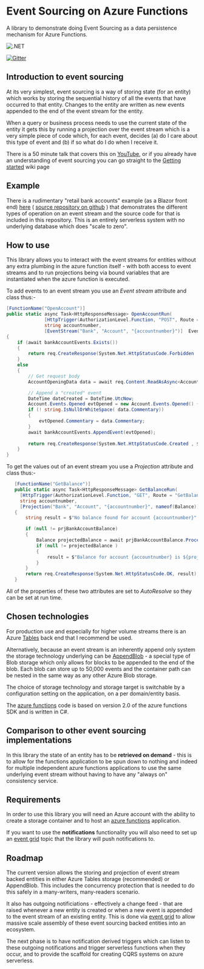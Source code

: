 # Event Sourcing on Azure Functions

A library to demonstrate doing Event Sourcing as a data persistence mechanism for Azure Functions.

![.NET](https://github.com/MerrionComputing/EventsSourcing-on-Azure-Functions/workflows/.NET/badge.svg)

[![Gitter](https://badges.gitter.im/Accounting-on-Azure-Functions/Event-sourcing-on-azure-functions.svg)](https://gitter.im/Accounting-on-Azure-Functions/Event-sourcing-on-azure-functions?utm_source=badge&utm_medium=badge&utm_campaign=pr-badge)


## Introduction to event sourcing

At its very simplest, event sourcing is a way of storing state (for an entity) which works by storing the sequential history of all the events that have occurred to that entity.  Changes to the entity are written as new events appended to the end of the event stream for the entity. 



When a query or business process needs to use the current state of the entity it gets this by running a projection over the event stream which is a very simple piece of code which, for each event, decides (a) do I care about this type of event and (b) if so what do I do when I receive it.

There is a 50 minute talk that covers this on [YouTube](https://www.youtube.com/watch?v=kpM5gCLF1Zc), or if you already have an understanding of event sourcing you can go straight to the [Getting started](https://github.com/MerrionComputing/EventsSourcing-on-Azure-Functions/wiki/Getting-started) wiki page

## Example

There is a rudimentary "retail bank accounts" example (as a Blazor front end) [here](https://retailbank.z6.web.core.windows.net/) ( [source repository on github](https://github.com/MerrionComputing/CloudBank) )  that demonstrates the different types of operation on an event stream and the source code for that is included in this repository.  This is an entirely serverless system with no underlying database which does "scale to zero".

## How to use

This library allows you to interact with the event streams for entities without any extra plumbing in the azure function itself - with both access to event streams and to run projections being via bound variables that are instantiated when the azure function is executed.

To add events to an event stream you use an *Event stream* attribute and class thus:-

```csharp
[FunctionName("OpenAccount")]
public static async Task<HttpResponseMessage> OpenAccountRun(
              [HttpTrigger(AuthorizationLevel.Function, "POST", Route = "OpenAccount/{accountnumber}")]HttpRequestMessage req,
              string accountnumber,
              [EventStream("Bank", "Account", "{accountnumber}")]  EventStream bankAccountEvents)
{
    if (await bankAccountEvents.Exists())
    {
        return req.CreateResponse(System.Net.HttpStatusCode.Forbidden , $"Account {accountnumber} already exists");
    }
    else
    {
        // Get request body
        AccountOpeningData data = await req.Content.ReadAsAsync<AccountOpeningData>();

        // Append a "created" event
        DateTime dateCreated = DateTime.UtcNow;
        Account.Events.Opened evtOpened = new Account.Events.Opened() { LoggedOpeningDate = dateCreated };
        if (! string.IsNullOrWhiteSpace( data.Commentary))
        {
            evtOpened.Commentary = data.Commentary;
        }
        await bankAccountEvents.AppendEvent(evtOpened);
                
        return req.CreateResponse(System.Net.HttpStatusCode.Created , $"Account {accountnumber} created");
    }
}
```

To get the values out of an event stream you use a *Projection* attribute and class thus:-

```csharp
   [FunctionName("GetBalance")]
   public static async Task<HttpResponseMessage> GetBalanceRun(
     [HttpTrigger(AuthorizationLevel.Function, "GET", Route = "GetBalance/{accountnumber}")]HttpRequestMessage req,
     string accountnumber,
     [Projection("Bank", "Account", "{accountnumber}", nameof(Balance))] Projection prjBankAccountBalance)
   {
       string result = $"No balance found for account {accountnumber}";

       if (null != prjBankAccountBalance)
       {
           Balance projectedBalance = await prjBankAccountBalance.Process<Balance>(); 
           if (null != projectedBalance )
           {
               result = $"Balance for account {accountnumber} is ${projectedBalance.CurrentBalance} (As at  {projectedBalance.CurrentSequenceNumber}) ";
           }
       }
       return req.CreateResponse(System.Net.HttpStatusCode.OK, result); 
   }
```
All of the properties of these two attributes are set to *AutoResolve* so they can be set at run time.

## Chosen technologies

For production use and especially for higher volume streams there is an Azure [Tables](https://docs.microsoft.com/en-us/rest/api/storageservices/summary-of-table-service-functionality) back end that I recommend be used.

Alternatively, because an event stream is an inherently append only system the storage technology underlying can be [AppendBlob](https://docs.microsoft.com/en-us/rest/api/storageservices/append-block) - a special type of Blob storage which only allows for blocks to be appended to the end of the blob.  Each blob can store up to 50,000 events and the container path can be nested in the same way as any other Azure Blob storage.

The choice of storage technology and storage target is switchable by a configuration setting on the application, on a per domain/entity basis.

The [azure functions](https://azure.microsoft.com/en-us/services/functions/) code is based on version 2.0 of the azure functions SDK and is written in C#.

## Comparison to other event sourcing implementations

In this library the state of an entity has to be **retrieved on demand** - this is to allow for the functions application to be spun down to nothing and indeed for multiple independent azure functions applications to use the same underlying event stream without having to have any "always on" consistency service.

## Requirements

In order to use this library you will need an Azure account with the ability to create a storage container and to host an [azure functions](https://azure.microsoft.com/en-us/services/functions/) application.

If you want to use the **notifications** functionality you will also need to set up an [event grid](https://azure.microsoft.com/en-us/services/event-grid/) topic that the library will push notifications to.

## Roadmap

The current version allows the storing and projection of event stream backed entities in either Azure Tables storage (recommended) or AppendBlob.  This includes the concurrency protection that is needed to do this safely in a many-writers, many-readers scenario.

It also has outgoing notificiations - effectively a change feed - that are raised whenever a new entity is created or when a new event is appended to the event stream of an existing entity.  This is done via [event grid](https://azure.microsoft.com/en-us/services/event-grid/) to allow massive scale assembly of these event sourcing backed entities into an ecosystem.

The next phase is to have notification derived triggers which can listen to these outgoing notifications and trigger serverless functions when they occur, and to provide the scaffold for creating CQRS systems on azure serverless.

